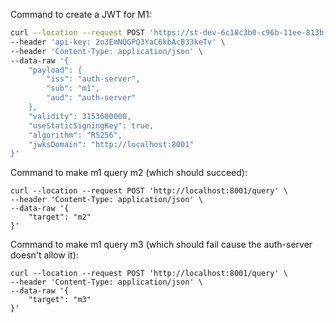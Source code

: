 
Command to create a JWT for M1:
```bash
curl --location --request POST 'https://st-dev-6c18c3b0-c96b-11ee-813b-df2fdf122adb.aws.supertokens.io/appid-m2m-auth/recipe/jwt' \
--header 'api-key: 2o3EmNQGPQ3YaC6kbAcB33keTv' \
--header 'Content-Type: application/json' \
--data-raw '{
    "payload": {
        "iss": "auth-server",
        "sub": "m1",
        "aud": "auth-server"
    },
    "validity": 3153600000,
    "useStaticSigningKey": true,
    "algorithm": "RS256",
    "jwksDomain": "http://localhost:8001"
}'
```

Command to make m1 query m2 (which should succeed):
```
curl --location --request POST 'http://localhost:8001/query' \
--header 'Content-Type: application/json' \
--data-raw '{
    "target": "m2"
}'
```

Command to make m1 query m3 (which should fail cause the auth-server doesn't allow it):
```
curl --location --request POST 'http://localhost:8001/query' \
--header 'Content-Type: application/json' \
--data-raw '{
    "target": "m3"
}'
```